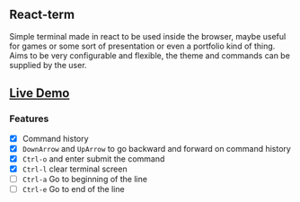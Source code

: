 ## React-term

Simple terminal made in react to be used inside the browser, maybe useful for games or some sort of presentation or even a portfolio kind of thing. Aims to be very configurable and flexible, the theme and commands can be supplied by the user.

## [Live Demo](https://react-term.netlify.com/)

### Features

* [x] Command history
* [x] `DownArrow` and `UpArrow` to go backward and forward on command history
* [x] `Ctrl-o` and enter submit the command
* [x] `Ctrl-l` clear terminal screen
* [ ] `Ctrl-a` Go to beginning of the line
* [ ] `Ctrl-e` Go to end of the line
